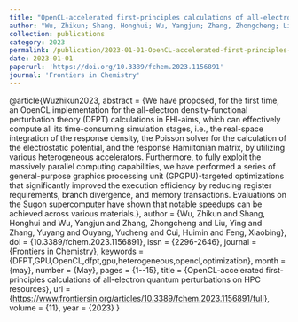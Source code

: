 ```yaml
---
title: "OpenCL-accelerated first-principles calculations of all-electron quantum perturbations on HPC resources"
author: "Wu, Zhikun; Shang, Honghui; Wu, Yangjun; Zhang, Zhongcheng; Liu, Ying; Zhang, Yuyang; Ouyang, Yucheng; Cui, Huimin; Feng, Xiaobing"
collection: publications
category: 2023
permalink: /publication/2023-01-01-OpenCL-accelerated-first-principles-calculations-of-all-electron-quantum-perturbations-on-HPC-resources
date: 2023-01-01
paperurl: 'https://doi.org/10.3389/fchem.2023.1156891'
journal: 'Frontiers in Chemistry'
---
```

@article{Wuzhikun2023,
 abstract = {We have proposed, for the first time, an OpenCL implementation for the all-electron density-functional perturbation theory (DFPT) calculations in FHI-aims, which can effectively compute all its time-consuming simulation stages, i.e., the real-space integration of the response density, the Poisson solver for the calculation of the electrostatic potential, and the response Hamiltonian matrix, by utilizing various heterogeneous accelerators. Furthermore, to fully exploit the massively parallel computing capabilities, we have performed a series of general-purpose graphics processing unit (GPGPU)-targeted optimizations that significantly improved the execution efficiency by reducing register requirements, branch divergence, and memory transactions. Evaluations on the Sugon supercomputer have shown that notable speedups can be achieved across various materials.},
 author = {Wu, Zhikun and Shang, Honghui and Wu, Yangjun and Zhang, Zhongcheng and Liu, Ying and Zhang, Yuyang and Ouyang, Yucheng and Cui, Huimin and Feng, Xiaobing},
 doi = {10.3389/fchem.2023.1156891},
 issn = {2296-2646},
 journal = {Frontiers in Chemistry},
 keywords = {DFPT,GPU,OpenCL,dfpt,gpu,heterogeneous,opencl,optimization},
 month = {may},
 number = {May},
 pages = {1--15},
 title = {OpenCL-accelerated first-principles calculations of all-electron quantum perturbations on HPC resources},
 url = {https://www.frontiersin.org/articles/10.3389/fchem.2023.1156891/full},
 volume = {11},
 year = {2023}
}
